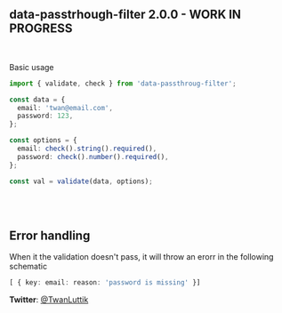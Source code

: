 ## data-passtrhough-filter 2.0.0 - WORK IN PROGRESS

<br>

Basic usage

```typescript
import { validate, check } from 'data-passthroug-filter';

const data = {
  email: 'twan@email.com',
  password: 123,
};

const options = {
  email: check().string().required(),
  password: check().number().required(),
};

const val = validate(data, options);
```

<br>
<br>

## Error handling

When it the validation doesn't pass, it will throw an erorr in the following schematic

```typescript
[ { key: email: reason: 'password is missing' }]
```

**Twitter**: [@TwanLuttik](https://twitter.com/TwanLuttik)
